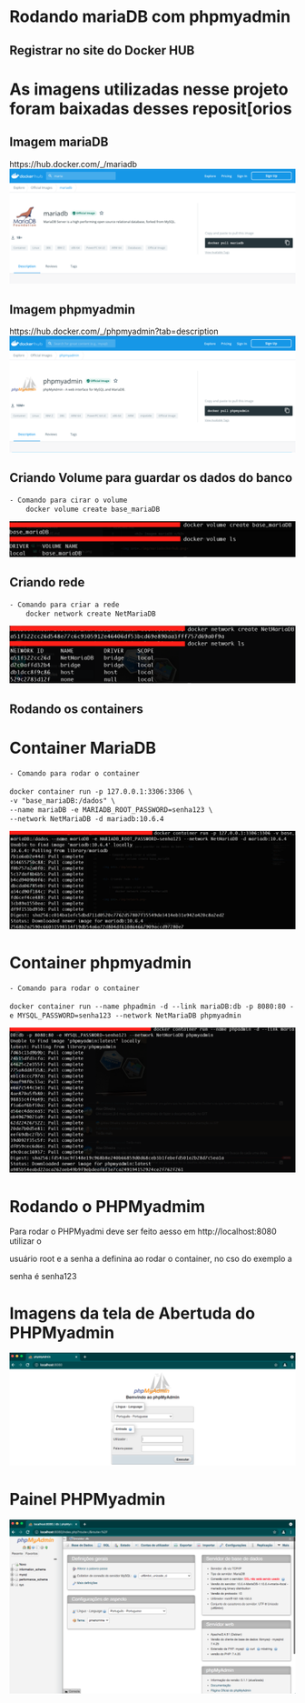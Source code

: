 <H1> Rodando mariaDB com phpmyadmin </h1>

<h2> Registrar no site do Docker HUB </h2>


 <h1> As imagens utilizadas nesse projeto foram baixadas desses reposit[orios</h1>
    <h2> Imagem mariaDB </h2>
            https://hub.docker.com/_/mariadb
        
<img src=./img/mariadockerhub.png>
    <h2> Imagem phpmyadmin </h2>
            https://hub.docker.com/_/phpmyadmin?tab=description

<img src=./img/phpmyadmindockerhub.png>


<h2> Criando Volume para guardar os dados do banco </h2>

    - Comando para cirar o volume
        docker volume create base_mariaDB

<img src=./img/volume.png>


<h2> Criando rede </h2>

    - Comando para criar a rede
        docker network create NetMariaDB

<img src=./img/network.png>


<h2> Rodando os containers </h2>

<h1> Container MariaDB </h1>

    - Comando para rodar o container

    docker container run -p 127.0.0.1:3306:3306 \
    -v "base_mariaDB:/dados" \
    --name mariaDB -e MARIADB_ROOT_PASSWORD=senha123 \
    --network NetMariaDB -d mariadb:10.6.4

<img src=./img/DockerMariaDB.png>

<h1> Container phpmyadmin </h1>
    
    - Comando para rodar o container

    docker container run --name phpadmin -d --link mariaDB:db -p 8080:80 -e MYSQL_PASSWORD=senha123 --network NetMariaDB phpmyadmin

<img src=./img/ContainerPHPMYadmin.png>

<h1> Rodando o PHPMyadmim </h1>
<p> Para rodar o PHPMyadmi deve ser feito aesso em http://localhost:8080 utilizar o </p>
<p> usuário root e a senha a definina ao rodar o container, no cso do exemplo a </p>
<p> senha é senha123 </p>

<h1> Imagens da tela de Abertuda do PHPMyadmin </h1>

<img src=./img/LogimPHP.png>

<h1> Painel PHPMyadmin </h1>

<img src=./img/Dashboard.png>


